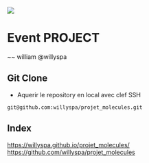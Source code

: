 ![](https://media0.giphy.com/media/2zeji2UedvZzvIZ45N/giphy.gif?cid=3640f6095c4a8a4d6b6958366767066f)

# Event PROJECT

~~ william @willyspa

## Git Clone

- Aquerir le repository en local avec clef SSH

```
git@github.com:willyspa/projet_molecules.git
```

## Index
https://willyspa.github.io/projet_molecules/
https://github.com/willyspa/projet_molecules


